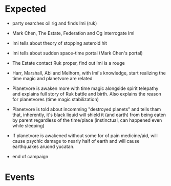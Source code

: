 # Expected

- party searches oil rig and finds Imi (ruk)

- Mark Chen, The Estate, Federation and Og interrogate Imi

- Imi tells about theory of stopping asteroid hit

- Imi tells about sudden space-time portal (Mark Chen's portal)

- The Estate contact Ruk proper, find out Imi is a rouge

- Harr, Marshall, Abi and Melhorn, with Imi's knowledge, start realizing the time magic and planetvore are related

- Planetvore is awaken more with time magic alongside spirit telepathy and explains full story of Ruk battle and birth. Also explains the reason for planetvores (time magic stabilization)

- Planetvore is told about incomming "destroyed planets" and tells tham that, inherently, it's black liquid will shield it (and earth) from being eaten by parent regardless of the time/place (instinctual, can happened even while sleeping)

- If planetvore is awakened without some for of pain medicine/aid, will cause psychic damage to nearly half of earth and will cause earthquakes aruond yucatan.

- end of campaign

# Events
